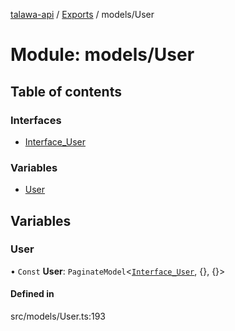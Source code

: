 [talawa-api](../README.md) / [Exports](../modules.md) / models/User

# Module: models/User

## Table of contents

### Interfaces

- [Interface\_User](../interfaces/models_User.Interface_User.md)

### Variables

- [User](models_User.md#user)

## Variables

### User

• `Const` **User**: `PaginateModel`\<[`Interface_User`](../interfaces/models_User.Interface_User.md), \{}, \{}\>

#### Defined in

src/models/User.ts:193
